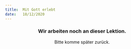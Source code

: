 ```yaml
---
title:  Mit Gott erlebt
date:   18/12/2020
---
```


### <center>Wir arbeiten noch an dieser Lektion.</center>
<center>Bitte komme später zurück.</center>